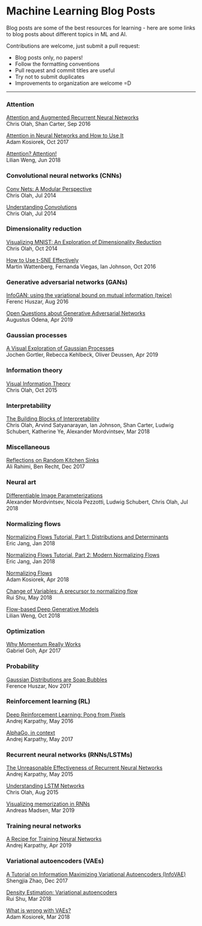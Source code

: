 # Machine Learning Blog Posts

Blog posts are some of the best resources for learning - here are some links to blog posts about different topics in ML and AI.

Contributions are welcome, just submit a pull request:
* Blog posts only, no papers!
* Follow the formatting conventions
* Pull request and commit titles are useful
* Try not to submit duplicates
* Improvements to organization are welcome =D


-----

### Attention

[Attention and Augmented Recurrent Neural Networks](https://distill.pub/2016/augmented-rnns/)\
Chris Olah, Shan Carter, Sep 2016

[Attention in Neural Networks and How to Use It](http://akosiorek.github.io/ml/2017/10/14/visual-attention.html)\
Adam Kosiorek, Oct 2017

[Attention? Attention!](https://lilianweng.github.io/lil-log/2018/06/24/attention-attention.html)\
Lilian Weng, Jun 2018

### Convolutional neural networks (CNNs)

[Conv Nets: A Modular Perspective](http://colah.github.io/posts/2014-07-Conv-Nets-Modular/)\
Chris Olah, Jul 2014

[Understanding Convolutions](http://colah.github.io/posts/2014-07-Understanding-Convolutions/)\
Chris Olah, Jul 2014

### Dimensionality reduction

[Visualizing MNIST: An Exploration of Dimensionality Reduction](http://colah.github.io/posts/2014-10-Visualizing-MNIST/)\
Chris Olah, Oct 2014

[How to Use t-SNE Effectively](https://distill.pub/2016/misread-tsne/)\
Martin Wattenberg, Fernanda Viegas, Ian Johnson, Oct 2016

### Generative adversarial networks (GANs)

[InfoGAN: using the variational bound on mutual information (twice)](https://www.inference.vc/infogan-variational-bound-on-mutual-information-twice/)\
Ferenc Huszar, Aug 2016

[Open Questions about Generative Adversarial Networks](https://distill.pub/2019/gan-open-problems/)\
Augustus Odena, Apr 2019

### Gaussian processes

[A Visual Exploration of Gaussian Processes](https://distill.pub/2019/visual-exploration-gaussian-processes/)\
Jochen Gortler, Rebecca Kehlbeck, Oliver Deussen, Apr 2019

### Information theory

[Visual Information Theory](http://colah.github.io/posts/2015-09-Visual-Information/)\
Chris Olah, Oct 2015

### Interpretability

[The Building Blocks of Interpretability](https://distill.pub/2018/building-blocks/)\
Chris Olah, Arvind Satyanarayan, Ian Johnson, Shan Carter, Ludwig Schubert, Katherine Ye, Alexander Mordvintsev, Mar 2018

### Miscellaneous

[Reflections on Random Kitchen Sinks](http://www.argmin.net/2017/12/05/kitchen-sinks/)\
Ali Rahimi, Ben Recht, Dec 2017

### Neural art

[Differentiable Image Parameterizations](https://distill.pub/2018/differentiable-parameterizations/)\
Alexander Mordvintsev, Nicola Pezzotti, Ludwig Schubert, Chris Olah, Jul 2018

### Normalizing flows

[Normalizing Flows Tutorial, Part 1: Distributions and Determinants](https://blog.evjang.com/2018/01/nf1.html)\
Eric Jang, Jan 2018

[Normalizing Flows Tutorial, Part 2: Modern Normalizing Flows](https://blog.evjang.com/2018/01/nf2.html)\
Eric Jang, Jan 2018

[Normalizing Flows](http://akosiorek.github.io/ml/2018/04/03/norm_flows.html)\
Adam Kosiorek, Apr 2018

[Change of Variables: A precursor to normalizing flow](http://ruishu.io/2018/05/19/change-of-variables/)\
Rui Shu, May 2018

[Flow-based Deep Generative Models](https://lilianweng.github.io/lil-log/2018/10/13/flow-based-deep-generative-models.html)\
Lilian Weng, Oct 2018

### Optimization

[Why Momentum Really Works](https://distill.pub/2017/momentum/)\
Gabriel Goh, Apr 2017

### Probability

[Gaussian Distributions are Soap Bubbles](https://www.inference.vc/high-dimensional-gaussian-distributions-are-soap-bubble/)\
Ference Huszar, Nov 2017

### Reinforcement learning (RL)

[Deep Reinforcement Learning: Pong from Pixels](http://karpathy.github.io/2016/05/31/rl/)\
Andrej Karpathy, May 2016

[AlphaGo, in context](https://medium.com/@karpathy/alphago-in-context-c47718cb95a5)\
Andrej Karpathy, May 2017

### Recurrent neural networks (RNNs/LSTMs)

[The Unreasonable Effectiveness of Recurrent Neural Networks](http://karpathy.github.io/2015/05/21/rnn-effectiveness/)\
Andrej Karpathy, May 2015

[Understanding LSTM Networks](http://colah.github.io/posts/2015-08-Understanding-LSTMs/)\
Chris Olah, Aug 2015

[Visualizing memorization in RNNs](https://distill.pub/2019/memorization-in-rnns/)\
Andreas Madsen, Mar 2019

### Training neural networks

[A Recipe for Training Neural Networks](http://karpathy.github.io/2019/04/25/recipe/)\
Andrej Karpathy, Apr 2019

### Variational autoencoders (VAEs)

[A Tutorial on Information Maximizing Variational Autoencoders (InfoVAE)](https://ermongroup.github.io/blog/a-tutorial-on-mmd-variational-autoencoders/)\
Shengjia Zhao, Dec 2017

[Density Estimation: Variational autoencoders](http://ruishu.io/2018/03/14/vae/)\
Rui Shu, Mar 2018

[What is wrong with VAEs?](http://akosiorek.github.io/ml/2018/03/14/what_is_wrong_with_vaes.html)\
Adam Kosiorek, Mar 2018
